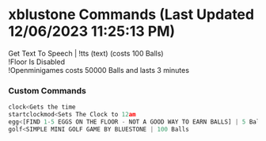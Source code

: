 # xblustone Commands (Last Updated 12/06/2023 11:25:13 PM)
Get Text To Speech | !tts (text) (costs 100 Balls) <br>
!Floor Is Disabled <br>
!Openminigames costs 50000 Balls and lasts 3 minutes <br>
### Custom Commands <br>
```js
clock<Gets the time
startclockmod<Sets The Clock to 12am
egg<[FIND 1-5 EGGS ON THE FLOOR - NOT A GOOD WAY TO EARN BALLS] | 5 Balls
golf<SIMPLE MINI GOLF GAME BY BLUESTONE | 100 Balls

